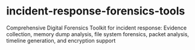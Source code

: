 # incident-response-forensics-tools
Comprehensive Digital Forensics Toolkit for incident response: Evidence collection, memory dump analysis, file system forensics, packet analysis, timeline generation, and encryption support
